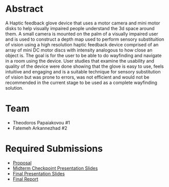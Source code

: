 # Abstract

A Haptic feedback glove device that uses a motor camera and mini motor disks to help visually impaired people understand the 3d space around them. A small camera is mounted on the palm of a visually impaired user and is used to construct a depth map used to perform sensory substituition of vision using a high resolution haptic feedback device comprised of an array of mini DC motor discs with intensity analogous to how close an object is. The goal is for the user to be able to do wayfinding and navigate in a room using the device. User studies that examine the usability and quality of the device were done showing that the glove is easy to use, feels intuitive and engaging and is a suitable technique for sensory substitution of vision but was prone to errors, was not efficient and would not be recommended in the current stage to be used as a complete wayfinding solution.

# Team

* Theodoros Papaiakovou \#1 
* Fatemeh Arkannezhad \#2

# Required Submissions

* [Proposal](proposal.md)
* [Midterm Checkpoint Presentation Slides](https://drive.google.com/file/d/1Bj9LehYElW-KokTvbL8jPNXdkbFMn_he/view?usp=sharing)
* [Final Presentation Slides]([http://](https://docs.google.com/presentation/d/1Fas1VXkPGq1kGz_0-GN0VJX3lXwz_5BPYof5msbfPHM/edit?usp=sharing)https://docs.google.com/presentation/d/1Fas1VXkPGq1kGz_0-GN0VJX3lXwz_5BPYof5msbfPHM/edit?usp=sharing)
* [Final Report](report.md)
